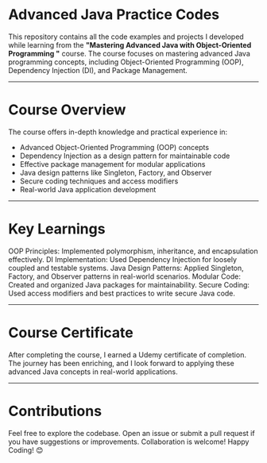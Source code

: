 # Advanced Java Practice Codes

This repository contains all the code examples and projects I developed while learning from the **"Mastering Advanced Java with Object-Oriented Programming
"** course. The course focuses on mastering advanced Java programming concepts, including Object-Oriented Programming (OOP), Dependency Injection (DI), and Package Management.

---

# Course Overview
The course offers in-depth knowledge and practical experience in:
- Advanced Object-Oriented Programming (OOP) concepts
- Dependency Injection as a design pattern for maintainable code
- Effective package management for modular applications
- Java design patterns like Singleton, Factory, and Observer
- Secure coding techniques and access modifiers
- Real-world Java application development

---

# Key Learnings
OOP Principles: Implemented polymorphism, inheritance, and encapsulation effectively.
DI Implementation: Used Dependency Injection for loosely coupled and testable systems.
Java Design Patterns: Applied Singleton, Factory, and Observer patterns in real-world scenarios.
Modular Code: Created and organized Java packages for maintainability.
Secure Coding: Used access modifiers and best practices to write secure Java code.

---

# Course Certificate
After completing the course, I earned a Udemy certificate of completion. The journey has been enriching, and I look forward to applying these advanced Java concepts in real-world applications.

---

# Contributions
Feel free to explore the codebase. Open an issue or submit a pull request if you have suggestions or improvements. Collaboration is welcome!
Happy Coding! 😊




